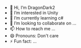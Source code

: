 - 👋 Hi, I’m DragonDark2
- 👀 I’m interested in Unity
- 🌱 I’m currently learning c#
- 💞️ I’m looking to collaborate on ...
- 📫 How to reach me ...
- 😄 Pronouns: Don't care
- ⚡ Fun fact: ...

<!---
DragonDark2/DragonDark2 is a ✨ special ✨ repository because its `README.md` (this file) appears on your GitHub profile.
You can click the Preview link to take a look at your changes.
--->
